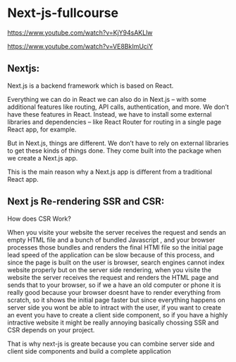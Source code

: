 # Next-js-fullcourse

https://www.youtube.com/watch?v=KjY94sAKLlw

https://www.youtube.com/watch?v=VE8BkImUciY



Nextjs:
-------

Next.js is a backend framework which is based on React.

Everything we can do in React we can also do in Next.js – with some additional features like routing, API calls, authentication, and more. We don’t have these features in React. Instead, we have to install some external libraries and dependencies – like React Router for routing in a single page React app, for example.

But in Next.js, things are different. We don’t have to rely on external libraries to get these kinds of things done. They come built into the package when we create a Next.js app.

This is the main reason why a Next.js app is different from a traditional React app.

Next js Re-rendering SSR and CSR:
---------------------------------

How does CSR Work?

When you visite your website the server receives the request and sends an empty HTML file and a bunch of bundled Javascript , and your browser processes those bundles and renders the final HTMl file  so the initial page lead speed of the application can be slow because of this process, and since the page is built on the user is browser, search engines cannot index
website properly but on the server side rendering, when you visite the website the server receives the request and renders the HTML page and sends 
that to your browser, so if we a have an old computer or phone it is really good because your browser doesnt have to render everything from scratch, so it shows the initial page faster but since everything happens on server side you wont be able to intract with the user, if you want to create an event you have to create a client side component, so if you have a highly
intractive website it might be really annoying basically chossing SSR and CSR depends on your project.


That is why next-js is greate because you can combine server side and client side components and build a complete application 

